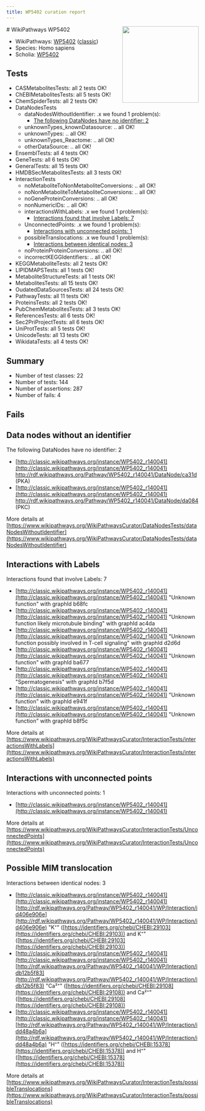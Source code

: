 ```yaml
---
title: WP5402 curation report
---
```


<img style="float: right; width: 200px" src="https://upload.wikimedia.org/wikipedia/commons/thumb/8/83/Wplogo_with_text_500.png/640px-Wplogo_with_text_500.png" />
# WikiPathways WP5402

* WikiPathways: [WP5402](https://wikipathways.org/pathways/WP5402) ([classic](https://classic.wikipathways.org/instance/WP5402))
* Species: Homo sapiens
* Scholia: [WP5402](https://scholia.toolforge.org/wikipathways/WP5402)
## Tests
* CASMetabolitesTests: all 2 tests OK!
* ChEBIMetabolitesTests: all 5 tests OK!
* ChemSpiderTests: all 2 tests OK!
* DataNodesTests
    * dataNodesWithoutIdentifier: .x we found 1 problem(s):
        * [The following DataNodes have no identifier: 2](#d2d32fa1)
    * unknownTypes_knownDatasource: .. all OK!
    * unknownTypes: .. all OK!
    * unknownTypes_Reactome: .. all OK!
    * otherDataSource: .. all OK!
* EnsemblTests: all 4 tests OK!
* GeneTests: all 6 tests OK!
* GeneralTests: all 15 tests OK!
* HMDBSecMetabolitesTests: all 3 tests OK!
* InteractionTests
    * noMetaboliteToNonMetaboliteConversions: .. all OK!
    * noNonMetaboliteToMetaboliteConversions: .. all OK!
    * noGeneProteinConversions: .. all OK!
    * nonNumericIDs: .. all OK!
    * interactionsWithLabels: .x we found 1 problem(s):
        * [Interactions found that involve Labels: 7](#630d267e)
    * UnconnectedPoints: .x we found 1 problem(s):
        * [Interactions with unconnected points: 1](#35a61ad9)
    * possibleTranslocations: .x we found 1 problem(s):
        * [Interactions between identical nodes: 3](#1c118208)
    * noProteinProteinConversions: .. all OK!
    * incorrectKEGGIdentifiers: .. all OK!
* KEGGMetaboliteTests: all 2 tests OK!
* LIPIDMAPSTests: all 1 tests OK!
* MetaboliteStructureTests: all 1 tests OK!
* MetabolitesTests: all 15 tests OK!
* OudatedDataSourcesTests: all 24 tests OK!
* PathwayTests: all 11 tests OK!
* ProteinsTests: all 2 tests OK!
* PubChemMetabolitesTests: all 3 tests OK!
* ReferencesTests: all 6 tests OK!
* Sec2PriProjectTests: all 6 tests OK!
* UniProtTests: all 5 tests OK!
* UnicodeTests: all 13 tests OK!
* WikidataTests: all 4 tests OK!


## Summary

* Number of test classes: 22
* Number of tests: 144
* Number of assertions: 287
* Number of fails: 4

## Fails

<a name="d2d32fa1" />

## Data nodes without an identifier

The following DataNodes have no identifier: 2

* [http://classic.wikipathways.org/instance/WP5402_r140041](http://classic.wikipathways.org/instance/WP5402_r140041) http://rdf.wikipathways.org/Pathway/WP5402_r140041/DataNode/ca31d (PKA)
* [http://classic.wikipathways.org/instance/WP5402_r140041](http://classic.wikipathways.org/instance/WP5402_r140041) http://rdf.wikipathways.org/Pathway/WP5402_r140041/DataNode/da084 (PKC)


More details at [https://www.wikipathways.org/WikiPathwaysCurator/DataNodesTests/dataNodesWithoutIdentifier](https://www.wikipathways.org/WikiPathwaysCurator/DataNodesTests/dataNodesWithoutIdentifier)

<a name="630d267e" />

## Interactions with Labels

Interactions found that involve Labels: 7

* [http://classic.wikipathways.org/instance/WP5402_r140041](http://classic.wikipathways.org/instance/WP5402_r140041) "Unknown function" with graphId b68fc
* [http://classic.wikipathways.org/instance/WP5402_r140041](http://classic.wikipathways.org/instance/WP5402_r140041) "Unknown function
likely microtubule
binding" with graphId ac4da
* [http://classic.wikipathways.org/instance/WP5402_r140041](http://classic.wikipathways.org/instance/WP5402_r140041) "Unknown function
possibly involved in
T-cell signaling" with graphId d2d6d
* [http://classic.wikipathways.org/instance/WP5402_r140041](http://classic.wikipathways.org/instance/WP5402_r140041) "Unknown function" with graphId ba677
* [http://classic.wikipathways.org/instance/WP5402_r140041](http://classic.wikipathways.org/instance/WP5402_r140041) "Spermatogenesis" with graphId b7f5d
* [http://classic.wikipathways.org/instance/WP5402_r140041](http://classic.wikipathways.org/instance/WP5402_r140041) "Unknown function" with graphId e941f
* [http://classic.wikipathways.org/instance/WP5402_r140041](http://classic.wikipathways.org/instance/WP5402_r140041) "Unknown function" with graphId b8f5c


More details at [https://www.wikipathways.org/WikiPathwaysCurator/InteractionTests/interactionsWithLabels](https://www.wikipathways.org/WikiPathwaysCurator/InteractionTests/interactionsWithLabels)

<a name="35a61ad9" />

## Interactions with unconnected points

Interactions with unconnected points: 1

* [http://classic.wikipathways.org/instance/WP5402_r140041](http://classic.wikipathways.org/instance/WP5402_r140041)


More details at [https://www.wikipathways.org/WikiPathwaysCurator/InteractionTests/UnconnectedPoints](https://www.wikipathways.org/WikiPathwaysCurator/InteractionTests/UnconnectedPoints)

<a name="1c118208" />

## Possible MIM translocation

Interactions between identical nodes: 3

* [http://classic.wikipathways.org/instance/WP5402_r140041](http://classic.wikipathways.org/instance/WP5402_r140041) [http://rdf.wikipathways.org/Pathway/WP5402_r140041/WP/Interaction/id406e906e](http://rdf.wikipathways.org/Pathway/WP5402_r140041/WP/Interaction/id406e906e) "K⁺" ([https://identifiers.org/chebi/CHEBI:29103](https://identifiers.org/chebi/CHEBI:29103)) and 
K⁺" ([https://identifiers.org/chebi/CHEBI:29103](https://identifiers.org/chebi/CHEBI:29103))
* [http://classic.wikipathways.org/instance/WP5402_r140041](http://classic.wikipathways.org/instance/WP5402_r140041) [http://rdf.wikipathways.org/Pathway/WP5402_r140041/WP/Interaction/idb12b5f83](http://rdf.wikipathways.org/Pathway/WP5402_r140041/WP/Interaction/idb12b5f83) "Ca²⁺" ([https://identifiers.org/chebi/CHEBI:29108](https://identifiers.org/chebi/CHEBI:29108)) and 
Ca²⁺" ([https://identifiers.org/chebi/CHEBI:29108](https://identifiers.org/chebi/CHEBI:29108))
* [http://classic.wikipathways.org/instance/WP5402_r140041](http://classic.wikipathways.org/instance/WP5402_r140041) [http://rdf.wikipathways.org/Pathway/WP5402_r140041/WP/Interaction/idd48a4b6a](http://rdf.wikipathways.org/Pathway/WP5402_r140041/WP/Interaction/idd48a4b6a) "H⁺" ([https://identifiers.org/chebi/CHEBI:15378](https://identifiers.org/chebi/CHEBI:15378)) and 
H⁺" ([https://identifiers.org/chebi/CHEBI:15378](https://identifiers.org/chebi/CHEBI:15378))


More details at [https://www.wikipathways.org/WikiPathwaysCurator/InteractionTests/possibleTranslocations](https://www.wikipathways.org/WikiPathwaysCurator/InteractionTests/possibleTranslocations)

